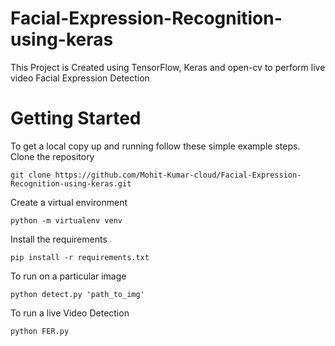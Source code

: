 # Facial-Expression-Recognition-using-keras

This Project is Created using TensorFlow, Keras and open-cv to perform live video Facial Expression Detection


# Getting Started
To get a local copy up and running follow these simple example steps.
Clone the repository
```
git clone https://github.com/Mohit-Kumar-cloud/Facial-Expression-Recognition-using-keras.git
```

Create a virtual environment
```
python -m virtualenv venv
```
Install the requirements
```
pip install -r requirements.txt
```
To run on a particular image
```
python detect.py 'path_to_img'
```
To run a live Video Detection
```
python FER.py
```
